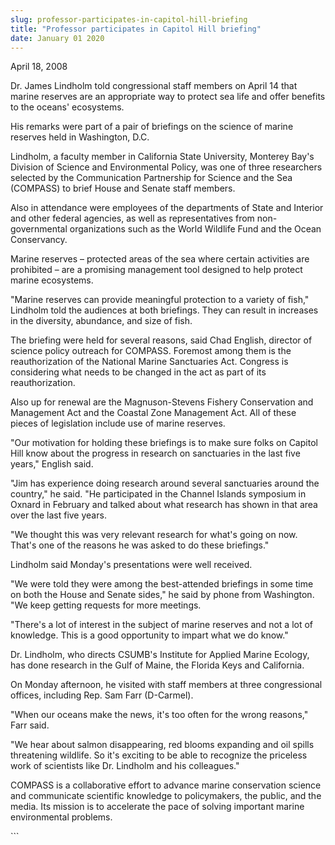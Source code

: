 ```yaml
---
slug: professor-participates-in-capitol-hill-briefing
title: "Professor participates in Capitol Hill briefing"
date: January 01 2020
---
```


 
<p>April 18, 2008</p>
<p>
  Dr. James Lindholm told congressional staff members on April 14 that marine
  reserves are an appropriate way to protect sea life and offer benefits to the
  oceans' ecosystems.
</p>
<p>
  His remarks were part of a pair of briefings on the science of marine reserves
  held in Washington, D.C.
</p>
<p>
  Lindholm, a faculty member in California State University, Monterey Bay's
  Division of Science and Environmental Policy, was one of three researchers
  selected by the Communication Partnership for Science and the Sea (COMPASS) to
  brief House and Senate staff members.
</p>
<p>
  Also in attendance were employees of the departments of State and Interior and
  other federal agencies, as well as representatives from non-governmental
  organizations such as the World Wildlife Fund and the Ocean Conservancy.
</p>
<p>
  Marine reserves – protected areas of the sea where certain activities are
  prohibited – are a promising management tool designed to help protect marine
  ecosystems.
</p>
<p>
  "Marine reserves can provide meaningful protection to a variety of fish,"
  Lindholm told the audiences at both briefings. They can result in increases in
  the diversity, abundance, and size of fish.
</p>
<p>
  The briefing were held for several reasons, said Chad English, director of
  science policy outreach for COMPASS. Foremost among them is the
  reauthorization of the National Marine Sanctuaries Act. Congress is
  considering what needs to be changed in the act as part of its
  reauthorization.
</p>
<p>
  Also up for renewal are the Magnuson-Stevens Fishery Conservation and
  Management Act and the Coastal Zone Management Act. All of these pieces of
  legislation include use of marine reserves.
</p>
<p>
  "Our motivation for holding these briefings is to make sure folks on Capitol
  Hill know about the progress in research on sanctuaries in the last five
  years," English said.
</p>
<p>
  "Jim has experience doing research around several sanctuaries around the
  country," he said. "He participated in the Channel Islands symposium in Oxnard
  in February and talked about what research has shown in that area over the
  last five years.
</p>
<p>
  "We thought this was very relevant research for what's going on now. That's
  one of the reasons he was asked to do these briefings."
</p>
<p>Lindholm said Monday's presentations were well received.</p>
<p>
  "We were told they were among the best-attended briefings in some time on both
  the House and Senate sides," he said by phone from Washington. "We keep
  getting requests for more meetings.
</p>
<p>
  "There's a lot of interest in the subject of marine reserves and not a lot of
  knowledge. This is a good opportunity to impart what we do know."
</p>
<p>
  Dr. Lindholm, who directs CSUMB's Institute for Applied Marine Ecology, has
  done research in the Gulf of Maine, the Florida Keys and California.
</p>
<p>
  On Monday afternoon, he visited with staff members at three congressional
  offices, including Rep. Sam Farr (D-Carmel).
</p>
<p>
  "When our oceans make the news, it's too often for the wrong reasons," Farr
  said.
</p>
<p>
  "We hear about salmon disappearing, red blooms expanding and oil spills
  threatening wildlife. So it's exciting to be able to recognize the priceless
  work of scientists like Dr. Lindholm and his colleagues."
</p>
<p>
  COMPASS is a collaborative effort to advance marine conservation science and
  communicate scientific knowledge to policymakers, the public, and the media.
  Its mission is to accelerate the pace of solving important marine
  environmental problems.
</p>
<p></p>
<p></p>
<p></p>
<p></p>
<p></p>
<p></p>
<p></p>
<p></p>
```
